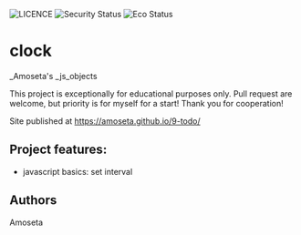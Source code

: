 ![LICENCE](https://img.shields.io/badge/licence-MTT-blue.svg?style=flat-square)
![Security Status](https://img.shields.io/security-headers?label=Securuty&url=https%3A%2F%2Fgithub.com&style=flat-square)
![Eco Status](https://img.shields.io/badge/ECP-Friendly-green.svg)

# clock

_Amoseta's _js_objects

This project is exceptionally for educational purposes only. Pull request are welcome, but priority is for myself for a start! Thank you for cooperation!

Site published at https://amoseta.github.io/9-todo/

## Project features:
- javascript basics: set interval

## Authors

Amoseta
